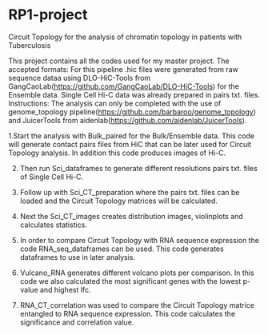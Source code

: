 # RP1-project
Circuit Topology for the analysis of chromatin topology in patients with Tuberculosis

This project contains all the codes used for my master project. 
The accepted formats: For this pipeline .hic files were generated from raw sequence dataa using DLO-HiC-Tools from GangCaoLab(https://github.com/GangCaoLab/DLO-HiC-Tools) for the Ensemble data. Single Cell Hi-C data was already prepared in pairs txt. files.
Instructions: The analysis can only be completed with the use of genome_topology pipeline(https://github.com/barbaroo/genome_topology) and JuicerTools from aidenlab(https://github.com/aidenlab/JuicerTools).

1.Start the analysis with Bulk_paired for the Bulk/Ensemble data. This code will generate contact pairs files from HiC that can be later used for Circuit Topology analysis. In addition this code produces images of Hi-C.

2. Then run Sci_dataframes to generate different resolutions pairs txt. files of Single Cell Hi-C.

3. Follow up with Sci_CT_preparation where the pairs txt. files can be loaded and the Circuit Topology matrices will be calculated.

4. Next the Sci_CT_images creates distribution images, violinplots and calculates statistics.

5. In order to compare Circuit Topology with RNA sequence expression the code RNA_seq_dataframes can be used. This code generates dataframes to use in later analysis.

6. Vulcano_RNA generates different volcano plots per comparison. In this code we also calculated the most significant genes with the lowest p-value and highest lfc.

7. RNA_CT_correlation was used to compare the Circuit Topology matrice entangled to RNA sequence expression. This code calculates the significance and correlation value.
